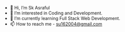 - 👋 Hi, I’m Sk Asraful
- 👀 I’m interested in Coding and Development.
- 🌱 I’m currently learning Full Stack Web Development.
- 📫 How to reach me - su162004@gmail.com

